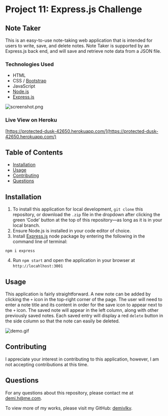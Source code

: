# Project 11: Express.js Challenge
## Note Taker
This is an easy-to-use note-taking web application that is intended for users to write, save, and delete notes. Note Taker is supported by an Express.js back end, and will save and retrieve note data from a JSON file.

### Technologies Used
- HTML
- CSS / [Bootstrap](https://getbootstrap.com/)
- JavaScript
- [Node.js](https://nodejs.org/en/)
- [Express.js](https://expressjs.com/)

![screenshot.png](/../main/assets/images/screenshot.png)

### Live View on Heroku
[https://protected-dusk-42650.herokuapp.com/](https://protected-dusk-42650.herokuapp.com/)

## Table of Contents
- [Installation](#installation)
- [Usage](#usage)
- [Contributing](#contributing)
- [Questions](#questions)

## Installation
1. To install this application for local development, `git clone` this repository, or download the `.zip` file in the dropdown after clicking the green ‘Code’ button at the top of this repository—as long as it is in your local branch.
2. Ensure Node.js is installed in your code editor of choice.
3. Install [Express.js](https://expressjs.com/) node package by entering the following in the command line of terminal:
```
npm i express
```
4. Run `npm start` and open the application in your browser at `http://locahlhost:3001`

## Usage
This application is fairly straightforward. A new note can be added by clicking the `+` icon in the top-right corner of the page. The user will need to enter a note title and its content in order for the save icon to appear next to the `+` icon. The saved note will appear in the left column, along with other previously saved notes. Each saved entry will display a red `delete` button in the side column so that the note can easily be deleted.

![demo.gif](/../main/assets/images/demo.gif)

## Contributing
I appreciate your interest in contributing to this application, however, I am not accepting contributions at this time.

## Questions
For any questions about this repository, please contact me at [demi.h@me.com](mailto:demi.h@me.com).

To view more of my works, please visit my GitHub: [demivlkv](https://github.com/demivlkv).